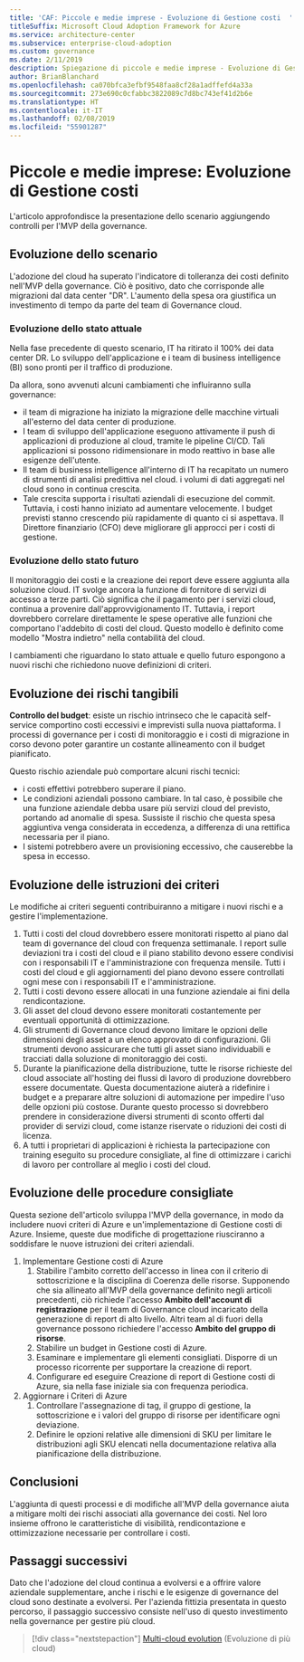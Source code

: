 ```yaml
---
title: 'CAF: Piccole e medie imprese - Evoluzione di Gestione costi  '
titleSuffix: Microsoft Cloud Adoption Framework for Azure
ms.service: architecture-center
ms.subservice: enterprise-cloud-adoption
ms.custom: governance
ms.date: 2/11/2019
description: Spiegazione di piccole e medie imprese - Evoluzione di Gestione costi
author: BrianBlanchard
ms.openlocfilehash: ca070bfca3efbf9548faa8cf28a1adffefd4a33a
ms.sourcegitcommit: 273e690c0cfabbc3822089c7d8bc743ef41d2b6e
ms.translationtype: HT
ms.contentlocale: it-IT
ms.lasthandoff: 02/08/2019
ms.locfileid: "55901287"
---
```

# <a name="small-to-medium-enterprise-cost-management-evolution"></a>Piccole e medie imprese: Evoluzione di Gestione costi

L'articolo approfondisce la presentazione dello scenario aggiungendo controlli per l'MVP della governance.

## <a name="evolution-of-the-narrative"></a>Evoluzione dello scenario

L'adozione del cloud ha superato l'indicatore di tolleranza dei costi definito nell'MVP della governance. Ciò è positivo, dato che corrisponde alle migrazioni dal data center "DR". L'aumento della spesa ora giustifica un investimento di tempo da parte del team di Governance cloud.

### <a name="evolution-of-the-current-state"></a>Evoluzione dello stato attuale

Nella fase precedente di questo scenario, IT ha ritirato il 100% dei data center DR. Lo sviluppo dell'applicazione e i team di business intelligence (BI) sono pronti per il traffico di produzione.

Da allora, sono avvenuti alcuni cambiamenti che influiranno sulla governance:

- il team di migrazione ha iniziato la migrazione delle macchine virtuali all'esterno del data center di produzione.
- I team di sviluppo dell'applicazione eseguono attivamente il push di applicazioni di produzione al cloud, tramite le pipeline CI/CD. Tali applicazioni si possono ridimensionare in modo reattivo in base alle esigenze dell'utente.
- Il team di business intelligence all'interno di IT ha recapitato un numero di strumenti di analisi predittiva nel cloud. i volumi di dati aggregati nel cloud sono in continua crescita.
- Tale crescita supporta i risultati aziendali di esecuzione del commit. Tuttavia, i costi hanno iniziato ad aumentare velocemente. I budget previsti stanno crescendo più rapidamente di quanto ci si aspettava. Il Direttore finanziario (CFO) deve migliorare gli approcci per i costi di gestione.

### <a name="evolution-of-the-future-state"></a>Evoluzione dello stato futuro

Il monitoraggio dei costi e la creazione dei report deve essere aggiunta alla soluzione cloud. IT svolge ancora la funzione di fornitore di servizi di accesso a terze parti. Ciò significa che il pagamento per i servizi cloud, continua a provenire dall'approvvigionamento IT. Tuttavia, i report dovrebbero correlare direttamente le spese operative alle funzioni che comportano l'addebito di costi del cloud. Questo modello è definito come modello "Mostra indietro" nella contabilità del cloud.

I cambiamenti che riguardano lo stato attuale e quello futuro espongono a nuovi rischi che richiedono nuove definizioni di criteri.

## <a name="evolution-of-tangible-risks"></a>Evoluzione dei rischi tangibili

**Controllo del budget**: esiste un rischio intrinseco che le capacità self-service comportino costi eccessivi e imprevisti sulla nuova piattaforma. I processi di governance per i costi di monitoraggio e i costi di migrazione in corso devono poter garantire un costante allineamento con il budget pianificato.

Questo rischio aziendale può comportare alcuni rischi tecnici:

- i costi effettivi potrebbero superare il piano.
- Le condizioni aziendali possono cambiare. In tal caso, è possibile che una funzione aziendale debba usare più servizi cloud del previsto, portando ad anomalie di spesa. Sussiste il rischio che questa spesa aggiuntiva venga considerata in eccedenza, a differenza di una rettifica necessaria per il piano.
- I sistemi potrebbero avere un provisioning eccessivo, che causerebbe la spesa in eccesso.

## <a name="evolution-of-the-policy-statements"></a>Evoluzione delle istruzioni dei criteri

Le modifiche ai criteri seguenti contribuiranno a mitigare i nuovi rischi e a gestire l'implementazione.

1. Tutti i costi del cloud dovrebbero essere monitorati rispetto al piano dal team di governance del cloud con frequenza settimanale. I report sulle deviazioni tra i costi del cloud e il piano stabilito devono essere condivisi con i responsabili IT e l'amministrazione con frequenza mensile. Tutti i costi del cloud e gli aggiornamenti del piano devono essere controllati ogni mese con i responsabili IT e l'amministrazione.
2. Tutti i costi devono essere allocati in una funzione aziendale ai fini della rendicontazione.
3. Gli asset del cloud devono essere monitorati costantemente per eventuali opportunità di ottimizzazione.
4. Gli strumenti di Governance cloud devono limitare le opzioni delle dimensioni degli asset a un elenco approvato di configurazioni. Gli strumenti devono assicurare che tutti gli asset siano individuabili e tracciati dalla soluzione di monitoraggio dei costi.
5. Durante la pianificazione della distribuzione, tutte le risorse richieste del cloud associate all'hosting dei flussi di lavoro di produzione dovrebbero essere documentate. Questa documentazione aiuterà a ridefinire i budget e a preparare altre soluzioni di automazione per impedire l'uso delle opzioni più costose. Durante questo processo si dovrebbero prendere in considerazione diversi strumenti di sconto offerti dal provider di servizi cloud, come istanze riservate o riduzioni dei costi di licenza.
6. A tutti i proprietari di applicazioni è richiesta la partecipazione con training eseguito su procedure consigliate, al fine di ottimizzare i carichi di lavoro per controllare al meglio i costi del cloud.

## <a name="evolution-of-the-best-practices"></a>Evoluzione delle procedure consigliate

Questa sezione dell'articolo sviluppa l'MVP della governance, in modo da includere nuovi criteri di Azure e un'implementazione di Gestione costi di Azure. Insieme, queste due modifiche di progettazione riusciranno a soddisfare le nuove istruzioni dei criteri aziendali.

1. Implementare Gestione costi di Azure
    1. Stabilire l'ambito corretto dell'accesso in linea con il criterio di sottoscrizione e la disciplina di Coerenza delle risorse. Supponendo che sia allineato all'MVP della governance definito negli articoli precedenti, ciò richiede l'accesso **Ambito dell'account di registrazione** per il team di Governance cloud incaricato della generazione di report di alto livello. Altri team al di fuori della governance possono richiedere l'accesso **Ambito del gruppo di risorse**.
    2. Stabilire un budget in Gestione costi di Azure.
    3. Esaminare e implementare gli elementi consigliati. Disporre di un processo ricorrente per supportare la creazione di report.
    4. Configurare ed eseguire Creazione di report di Gestione costi di Azure, sia nella fase iniziale sia con frequenza periodica.
2. Aggiornare i Criteri di Azure
    1. Controllare l'assegnazione di tag, il gruppo di gestione, la sottoscrizione e i valori del gruppo di risorse per identificare ogni deviazione.
    2. Definire le opzioni relative alle dimensioni di SKU per limitare le distribuzioni agli SKU elencati nella documentazione relativa alla pianificazione della distribuzione.

## <a name="conclusion"></a>Conclusioni

L'aggiunta di questi processi e di modifiche all'MVP della governance aiuta a mitigare molti dei rischi associati alla governance dei costi. Nel loro insieme offrono le caratteristiche di visibilità, rendicontazione e ottimizzazione necessarie per controllare i costi.

## <a name="next-steps"></a>Passaggi successivi

Dato che l'adozione del cloud continua a evolversi e a offrire valore aziendale supplementare, anche i rischi e le esigenze di governance del cloud sono destinate a evolversi. Per l'azienda fittizia presentata in questo percorso, il passaggio successivo consiste nell'uso di questo investimento nella governance per gestire più cloud.

> [!div class="nextstepaction"]
> [Multi-cloud evolution](./multi-cloud-evolution.md) (Evoluzione di più cloud)
